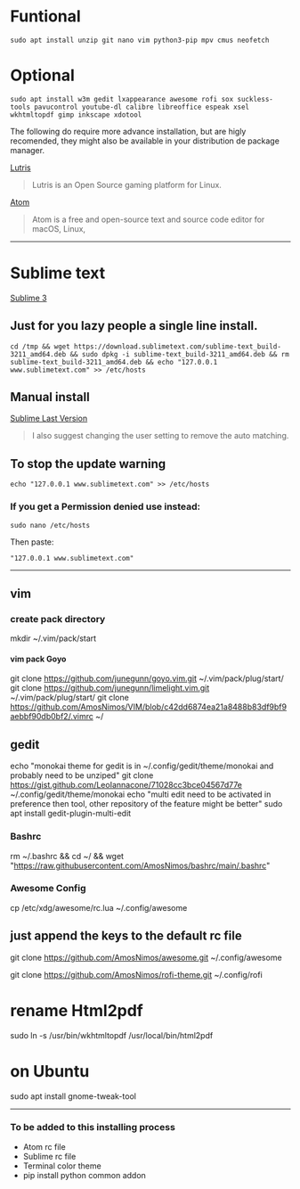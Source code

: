<!--  Unrar might also be of use, but seem to be non-free, so on debian it won't be on the default apt repository. -->

# Funtional

~~~
sudo apt install unzip git nano vim python3-pip mpv cmus neofetch 
~~~

# Optional

~~~
sudo apt install w3m gedit lxappearance awesome rofi sox suckless-tools pavucontrol youtube-dl calibre libreoffice espeak xsel wkhtmltopdf gimp inkscape xdotool
~~~

The following do require more advance installation, but are higly recomended, they might also be available in your distribution de package manager.

[Lutris](https://lutris.net/downloads/)

> Lutris is an Open Source gaming platform for Linux.

[Atom](https://atom.io/)

> Atom is a free and open-source text and source code editor for macOS, Linux,

---

# Sublime text

[Sublime 3](https://www.sublimetext.com/3)

## Just for you lazy people a single line install.
~~~
cd /tmp && wget https://download.sublimetext.com/sublime-text_build-3211_amd64.deb && sudo dpkg -i sublime-text_build-3211_amd64.deb && rm sublime-text_build-3211_amd64.deb && echo "127.0.0.1 www.sublimetext.com" >> /etc/hosts
~~~

## Manual install

[Sublime Last Version](https://www.sublimetext.com/download)

> I also suggest changing the user setting to remove the auto matching.

## To stop the update warning

~~~
echo "127.0.0.1 www.sublimetext.com" >> /etc/hosts
~~~

### If you get a __Permission denied__ use instead: 

~~~
sudo nano /etc/hosts
~~~
Then paste:
~~~
"127.0.0.1 www.sublimetext.com"
~~~



---

## vim 

### create pack directory
mkdir ~/.vim/pack/start

#### vim pack Goyo
git clone https://github.com/junegunn/goyo.vim.git ~/.vim/pack/plug/start/
git clone https://github.com/junegunn/limelight.vim.git ~/.vim/pack/plug/start/
git clone https://github.com/AmosNimos/VIM/blob/c42dd6874ea21a8488b83df9bf9aebbf90db0bf2/.vimrc ~/

## gedit 
echo "monokai theme for gedit is in ~/.config/gedit/theme/monokai and probably need to be unziped"
git clone https://gist.github.com/LeoIannacone/71028cc3bce04567d77e ~/.config/gedit/theme/monokai
echo "multi edit need to be activated in preference then tool, other repository of the feature might be better" 
sudo apt install gedit-plugin-multi-edit

### Bashrc
rm ~/.bashrc && cd ~/ && wget "https://raw.githubusercontent.com/AmosNimos/bashrc/main/.bashrc"

### Awesome Config
cp /etc/xdg/awesome/rc.lua ~/.config/awesome

## just append the keys to the default rc file
git clone https://github.com/AmosNimos/awesome.git ~/.config/awesome

git clone https://github.com/AmosNimos/rofi-theme.git ~/.config/rofi

# rename Html2pdf
sudo ln -s /usr/bin/wkhtmltopdf /usr/local/bin/html2pdf

# on Ubuntu

sudo apt install gnome-tweak-tool

---

### To be added to this installing process
- Atom rc file
- Sublime rc file
- Terminal color theme
- pip install python common addon
